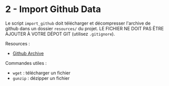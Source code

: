# 2 - Import Github Data

Le script `import_github` doit télécharger et décompresser l'archive de github dans un dossier `resources/` du projet. LE FICHIER NE DOIT PAS ÊTRE AJOUTER À VOTRE DÉPOT GIT (utilisez `.gitignore`).

Resources :

* [Github Archive](https://www.gharchive.org/)

Commandes utiles :

* `wget` : télécharger un fichier
* `gunzip` : dézipper un fichier